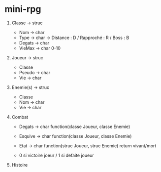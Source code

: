 # mini-rpg

1. Classe -> struc
   - Nom -> char
    - Type -> char -> Distance : D / Rapproché : R / Boss : B
    - Degats -> char
    - VieMax -> char 0-10
   
2. Joueur -> struc
   - Classe
   - Pseudo -> char
   - Vie -> char

3. Enemie(s) -> struc
   - Classe
   - Nom -> char
   - Vie -> char

4. Combat
   - Degats -> char function(classe Joueur, classe Enemie)
   - Esquive -> char function(classe Joueur, classe Enemie)
   - Etat -> char function(struc Joueur, struc Enemie) return vivant/mort
  
   - 0 si victoire joeur / 1 si defaite joueur
   
5. Histoire
